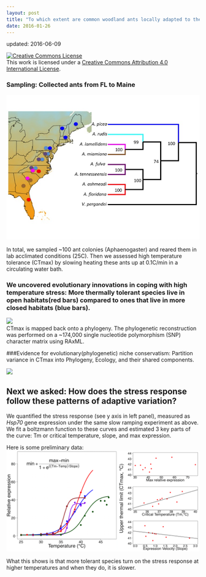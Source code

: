 ```yaml
---
layout: post
title: "To which extent are common woodland ants locally adapted to their environment?"
date: 2016-01-26
---
```


updated: 2016-06-09

<a rel="license" href="http://creativecommons.org/licenses/by/4.0/"><img alt="Creative Commons License" style="border-width:0" src="https://i.creativecommons.org/l/by/4.0/88x31.png" /></a><br />This work is licensed under a <a rel="license" href="http://creativecommons.org/licenses/by/4.0/">Creative Commons Attribution 4.0 International License</a>.


### Sampling: Collected ants from FL to Maine    
<img src="/assets/20160126_Sampling_map.jpg" />       

In total, we sampled ~100 ant colonies (Aphaenogaster) and reared them in lab acclimated conditions (25C). 
Then we assessed high temperature tolerance (CTmax) by slowing heating these ants up at 0.1C/min in a circulating water bath.     


### We uncovered evolutionary innovations in coping with high temperature stress: More thermally tolerant species live in open habitats(red bars) compared to ones that live in more closed habitats (blue bars).  
![](https://cloud.githubusercontent.com/assets/4654474/15934110/47c5d3ec-2e30-11e6-8fef-f537c5c8d3dc.png)     
CTmax is mapped back onto a phylogeny. The phylogenetic reconstruction was performed on a ~174,000 single nucleotide polymorphism (SNP) character matrix using RAxML. 

###Evidence for evolutionary(phylogenetic) niche conservatism: Partition variance in CTmax into Phylogeny, Ecology, and their shared components.       

![](https://cloud.githubusercontent.com/assets/4654474/15934436/8d7fac9a-2e31-11e6-9f09-a4ff7afce082.png)

## Next we asked: How does the stress response follow these patterns of adaptive variation?    

We quantified the stress response (see y axis in left panel), measured as _Hsp70_ gene expression under the same slow ramping experiment as above. We fit a boltzmann function to these curves and estimated 3 key parts of the curve: Tm or critical temperature, slope, and max expression. 

Here is some preliminary data:     
<img src="/assets/20160126_hsp_reaction_norms.png" />     

What this shows is that more tolerant species turn on the stress response at higher temperatures and when they do, it is slower.    
